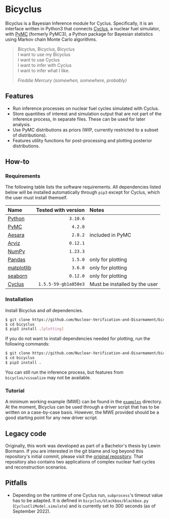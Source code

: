# Bicyclus
Bicyclus is a Bayesian Inference module for Cyclus.
Specifically, it is an interface written in Python3 that connects
[Cyclus](https://fuelcycle.org/), a nuclear fuel simulator, with
[PyMC](https://docs.pymc.io/en/v3/) (formerly PyMC3), a Python package for
Bayesian statistics using Markov chain Monte Carlo algorithms.

> Bicyclus, Bicyclus, Bicyclus  
> I want to use my Bicyclus  
> I want to use Cyclus  
> I want to infer with Cyclus  
> I want to infer what I like.  
>
> _Freddie Mercury (somewhen, somewhere, probably)_

## Features
- Run inference processes on nuclear fuel cycles simulated with Cyclus.
- Store quantities of interest and simulation output that are not part of the
  inference process, in separate files.
  These can be used for later analysis.
- Use PyMC distributions as priors (WIP, currently restricted to a subset of
  distributions).
- Features utility functions for post-processing and plotting posterior
  distributions.

## How-to
### Requirements
The following table lists the software requirements.
All dependencies listed below will be installed automatically through `pip3`
except for Cyclus, which the user must install themself.

| Name | Tested with version | Notes |
|:-----|---:|:---|
| [Python](https://www.python.org/) | `3.10.6` | |
| [PyMC](https://www.pymc.io/welcome.html) | `4.2.0` | |
| [Aesara](https://aesara.readthedocs.io/en/latest/) | `2.8.2` | included in PyMC |
| [Arviz](https://python.arviz.org/en/latest/index.html) | `0.12.1` | |
| [NumPy](https://numpy.org/doc/stable/index.html) | `1.23.3` | |
| [Pandas](https://pandas.pydata.org/) | `1.5.0` | only for plotting |
| [matplotlib](https://matplotlib.org/) | `3.6.0` | only for plotting |
| [seaborn](https://seaborn.pydata.org/) | `0.12.0` | only for plotting |
| [Cyclus](https://fuelcycle.org/) | `1.5.5-59-gb1a858e3` | Must be installed by the user |

### Installation
Install Bicyclus and *all* dependencies.
```bash
$ git clone https://github.com/Nuclear-Verification-and-Disarmament/bicyclus.git
$ cd bicyclus
$ pip3 install .[plotting]
```

If you do not want to install dependencies needed for plotting, run the
following commands:
```bash
$ git clone https://github.com/Nuclear-Verification-and-Disarmament/bicyclus.git
$ cd bicyclus
$ pip3 install .
```
You can still run the inference process, but features from
`bicyclus/visualize` may not be available.

### Tutorial
A minimum working example (MWE) can be found in the [`examples`](/examples)
directory.
At the moment, Bicyclus can be used through a driver script that has to be
written on a case-by-case basis.
However, the MWE provided should be a good starting point for any new driver script.

## Legacy code
Originally, this work was developed as part of a Bachelor's thesis by Lewin
Bormann.
If you are interested in the git blame and log beyond this repository's initial
commit, please visit the
[original repository](https://git.rwth-aachen.de/nvd/fuel-cycle/bayesian-cycle/).
That repository also contains two applications of complex nuclear fuel cycles
and reconstruction scenarios.

## Pitfalls
- Depending on the runtime of one Cyclus run, `subprocess`'s timeout value has
  to be adapted.
  It is defined in `bicyclus/blackbox/blackbox.py`
  (`CyclusCliModel.simulate`) and is currently set to 300 seconds (as of
  September 2022).
